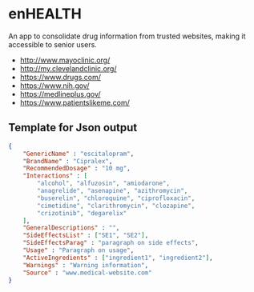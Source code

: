 # enHEALTH
An app to consolidate drug information from trusted websites, making it accessible to senior users.

* http://www.mayoclinic.org/
* http://my.clevelandclinic.org/
* https://www.drugs.com/
* https://www.nih.gov/
* https://medlineplus.gov/
* https://www.patientslikeme.com/

## Template for Json output

```json
{
    "GenericName" : "escitalopram",
    "BrandName" : "Cipralex",
    "RecommendedDosage" : "10 mg",
    "Interactions" : [
        "alcohol", "alfuzosin", "amiodarone",
        "anagrelide", "asenapine", "azithromycin",
        "buserelin", "chloroquine", "ciprofloxacin",
        "cimetidine", "clarithromycin", "clozapine",
        "crizotinib", "degarelix"
    ],
    "GeneralDescriptions" : "",
    "SideEffectsList" : ["SE1", "SE2"],
    "SideEffectsParag" : "paragraph on side effects",
    "Usage" : "Paragraph on usage",
    "ActiveIngredients" : ["ingredient1", "ingredient2"],
    "Warnings" : "Warning information",
    "Source" : "www.medical-website.com"
}
```
